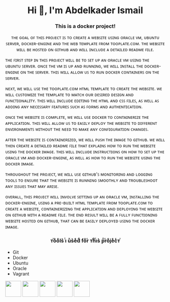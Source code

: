 
<h1 align="center">Hi 👋, I'm Abdelkader Ismail</h1>
<h3 align="center">This is a docker project!</h3>

<p align="center">
ᴛʜᴇ ɢᴏᴀʟ ᴏꜰ ᴛʜɪꜱ ᴘʀᴏᴊᴇᴄᴛ ɪꜱ ᴛᴏ ᴄʀᴇᴀᴛᴇ ᴀ ᴡᴇʙꜱɪᴛᴇ ᴜꜱɪɴɢ ᴏʀᴀᴄʟᴇ ᴠᴍ, ᴜʙᴜɴᴛᴜ ꜱᴇʀᴠᴇʀ, ᴅᴏᴄᴋᴇʀ-ᴇɴɢɪɴᴇ ᴀɴᴅ ᴛʜᴇ ᴡᴇʙ ᴛᴇᴍᴘʟᴀᴛᴇ ꜰʀᴏᴍ ᴛᴏᴏᴘʟᴀᴛᴇ.ᴄᴏᴍ. ᴛʜᴇ ᴡᴇʙꜱɪᴛᴇ ᴡɪʟʟ ʙᴇ ʜᴏꜱᴛᴇᴅ ᴏɴ ɢɪᴛʜᴜʙ ᴀɴᴅ ᴡɪʟʟ ɪɴᴄʟᴜᴅᴇ ᴀ ᴅᴇᴛᴀɪʟᴇᴅ ʀᴇᴀᴅᴍᴇ ꜰɪʟᴇ.

ᴛʜᴇ ꜰɪʀꜱᴛ ꜱᴛᴇᴘ ɪɴ ᴛʜɪꜱ ᴘʀᴏᴊᴇᴄᴛ ᴡɪʟʟ ʙᴇ ᴛᴏ ꜱᴇᴛ ᴜᴘ ᴀɴ ᴏʀᴀᴄʟᴇ ᴠᴍ ᴜꜱɪɴɢ ᴛʜᴇ ᴜʙᴜɴᴛᴜ ꜱᴇʀᴠᴇʀ. ᴏɴᴄᴇ ᴛʜᴇ ᴠᴍ ɪꜱ ᴜᴘ ᴀɴᴅ ʀᴜɴɴɪɴɢ, ᴡᴇ ᴡɪʟʟ ɪɴꜱᴛᴀʟʟ ᴛʜᴇ ᴅᴏᴄᴋᴇʀ-ᴇɴɢɪɴᴇ ᴏɴ ᴛʜᴇ ꜱᴇʀᴠᴇʀ. ᴛʜɪꜱ ᴡɪʟʟ ᴀʟʟᴏᴡ ᴜꜱ ᴛᴏ ʀᴜɴ ᴅᴏᴄᴋᴇʀ ᴄᴏɴᴛᴀɪɴᴇʀꜱ ᴏɴ ᴛʜᴇ ꜱᴇʀᴠᴇʀ.

ɴᴇxᴛ, ᴡᴇ ᴡɪʟʟ ᴜꜱᴇ ᴛʜᴇ ᴛᴏᴏᴘʟᴀᴛᴇ.ᴄᴏᴍ ʜᴛᴍʟ ᴛᴇᴍᴘʟᴀᴛᴇ ᴛᴏ ᴄʀᴇᴀᴛᴇ ᴛʜᴇ ᴡᴇʙꜱɪᴛᴇ. ᴡᴇ ᴡɪʟʟ ᴄᴜꜱᴛᴏᴍɪᴢᴇ ᴛʜᴇ ᴛᴇᴍᴘʟᴀᴛᴇ ᴛᴏ ᴍᴀᴛᴄʜ ᴏᴜʀ ᴅᴇꜱɪʀᴇᴅ ᴅᴇꜱɪɢɴ ᴀɴᴅ ꜰᴜɴᴄᴛɪᴏɴᴀʟɪᴛʏ. ᴛʜɪꜱ ᴡɪʟʟ ɪɴᴄʟᴜᴅᴇ ᴇᴅɪᴛɪɴɢ ᴛʜᴇ ʜᴛᴍʟ ᴀɴᴅ ᴄꜱꜱ ꜰɪʟᴇꜱ, ᴀꜱ ᴡᴇʟʟ ᴀꜱ ᴀᴅᴅɪɴɢ ᴀɴʏ ɴᴇᴄᴇꜱꜱᴀʀʏ ꜰᴇᴀᴛᴜʀᴇꜱ ꜱᴜᴄʜ ᴀꜱ ꜰᴏʀᴍꜱ ᴀɴᴅ ᴀᴜᴛʜᴇɴᴛɪᴄᴀᴛɪᴏɴ.

ᴏɴᴄᴇ ᴛʜᴇ ᴡᴇʙꜱɪᴛᴇ ɪꜱ ᴄᴏᴍᴘʟᴇᴛᴇ, ᴡᴇ ᴡɪʟʟ ᴜꜱᴇ ᴅᴏᴄᴋᴇʀ ᴛᴏ ᴄᴏɴᴛᴀɪɴᴇʀɪᴢᴇ ᴛʜᴇ ᴀᴘᴘʟɪᴄᴀᴛɪᴏɴ. ᴛʜɪꜱ ᴡɪʟʟ ᴀʟʟᴏᴡ ᴜꜱ ᴛᴏ ᴇᴀꜱɪʟʏ ᴅᴇᴘʟᴏʏ ᴛʜᴇ ᴡᴇʙꜱɪᴛᴇ ᴛᴏ ᴅɪꜰꜰᴇʀᴇɴᴛ ᴇɴᴠɪʀᴏɴᴍᴇɴᴛꜱ ᴡɪᴛʜᴏᴜᴛ ᴛʜᴇ ɴᴇᴇᴅ ᴛᴏ ᴍᴀᴋᴇ ᴀɴʏ ᴄᴏɴꜰɪɢᴜʀᴀᴛɪᴏɴ ᴄʜᴀɴɢᴇꜱ.

ᴀꜰᴛᴇʀ ᴛʜᴇ ᴡᴇʙꜱɪᴛᴇ ɪꜱ ᴄᴏɴᴛᴀɪɴᴇʀɪᴢᴇᴅ, ᴡᴇ ᴡɪʟʟ ᴘᴜꜱʜ ᴛʜᴇ ɪᴍᴀɢᴇ ᴛᴏ ɢɪᴛʜᴜʙ. ᴡᴇ ᴡɪʟʟ ᴛʜᴇɴ ᴄʀᴇᴀᴛᴇ ᴀ ᴅᴇᴛᴀɪʟᴇᴅ ʀᴇᴀᴅᴍᴇ ꜰɪʟᴇ ᴛʜᴀᴛ ᴇxᴘʟᴀɪɴꜱ ʜᴏᴡ ᴛᴏ ʀᴜɴ ᴛʜᴇ ᴡᴇʙꜱɪᴛᴇ ᴜꜱɪɴɢ ᴛʜᴇ ᴅᴏᴄᴋᴇʀ ɪᴍᴀɢᴇ. ᴛʜɪꜱ ᴡɪʟʟ ɪɴᴄʟᴜᴅᴇ ɪɴꜱᴛʀᴜᴄᴛɪᴏɴꜱ ᴏɴ ʜᴏᴡ ᴛᴏ ꜱᴇᴛ ᴜᴘ ᴛʜᴇ ᴏʀᴀᴄʟᴇ ᴠᴍ ᴀɴᴅ ᴅᴏᴄᴋᴇʀ-ᴇɴɢɪɴᴇ, ᴀꜱ ᴡᴇʟʟ ᴀꜱ ʜᴏᴡ ᴛᴏ ʀᴜɴ ᴛʜᴇ ᴡᴇʙꜱɪᴛᴇ ᴜꜱɪɴɢ ᴛʜᴇ ᴅᴏᴄᴋᴇʀ ɪᴍᴀɢᴇ.

ᴛʜʀᴏᴜɢʜᴏᴜᴛ ᴛʜᴇ ᴘʀᴏᴊᴇᴄᴛ, ᴡᴇ ᴡɪʟʟ ᴜꜱᴇ ɢɪᴛʜᴜʙ'ꜱ ᴍᴏɴɪᴛᴏʀɪɴɢ ᴀɴᴅ ʟᴏɢɢɪɴɢ ᴛᴏᴏʟꜱ ᴛᴏ ᴇɴꜱᴜʀᴇ ᴛʜᴀᴛ ᴛʜᴇ ᴡᴇʙꜱɪᴛᴇ ɪꜱ ʀᴜɴɴɪɴɢ ꜱᴍᴏᴏᴛʜʟʏ ᴀɴᴅ ᴛʀᴏᴜʙʟᴇꜱʜᴏᴏᴛ ᴀɴʏ ɪꜱꜱᴜᴇꜱ ᴛʜᴀᴛ ᴍᴀʏ ᴀʀɪꜱᴇ.

ᴏᴠᴇʀᴀʟʟ, ᴛʜɪꜱ ᴘʀᴏᴊᴇᴄᴛ ᴡɪʟʟ ɪɴᴠᴏʟᴠᴇ ꜱᴇᴛᴛɪɴɢ ᴜᴘ ᴀɴ ᴏʀᴀᴄʟᴇ ᴠᴍ, ɪɴꜱᴛᴀʟʟɪɴɢ ᴛʜᴇ ᴅᴏᴄᴋᴇʀ-ᴇɴɢɪɴᴇ, ᴜꜱɪɴɢ ᴀ ᴘʀᴇ-ʙᴜɪʟᴛ ʜᴛᴍʟ ᴛᴇᴍᴘʟᴀᴛᴇ ꜰʀᴏᴍ ᴛᴏᴏᴘʟᴀᴛᴇ.ᴄᴏᴍ ᴛᴏ ᴄʀᴇᴀᴛᴇ ᴀ ᴡᴇʙꜱɪᴛᴇ, ᴄᴏɴᴛᴀɪɴᴇʀɪᴢɪɴɢ ᴛʜᴇ ᴀᴘᴘʟɪᴄᴀᴛɪᴏɴ ᴀɴᴅ ᴅᴇᴘʟᴏʏɪɴɢ ᴛʜᴇ ᴡᴇʙꜱɪᴛᴇ ᴏɴ ɢɪᴛʜᴜʙ ᴡɪᴛʜ ᴀ ʀᴇᴀᴅᴍᴇ ꜰɪʟᴇ. ᴛʜᴇ ᴇɴᴅ ʀᴇꜱᴜʟᴛ ᴡɪʟʟ ʙᴇ ᴀ ꜰᴜʟʟʏ ꜰᴜɴᴄᴛɪᴏɴɪɴɢ ᴡᴇʙꜱɪᴛᴇ ʜᴏꜱᴛᴇᴅ ᴏɴ ɢɪᴛʜᴜʙ, ᴛʜᴀᴛ ᴄᴀɴ ʙᴇ ᴇᴀꜱɪʟʏ ᴅᴇᴘʟᴏʏᴇᴅ ᴜꜱɪɴɢ ᴛʜᴇ ᴅᴏᴄᴋᴇʀ ɪᴍᴀɢᴇ.
</p>
<h3 align="center">ᴛⷮoͦoͦls͛ iͥ uͧs͛eͤdͩ foͦrͬ ᴛⷮhͪiͥs͛ рⷬrͬoͦjeͤcͨᴛⷮ</h3>
<div>
         <ul>
                  <li>Git</li>
                   <li>Docker</li>
                   <li>Ubuntu</li>
                   <li>Oracle</li>
                    <li>Vagrant</li>
         </ul>
<img width="50x" height="50px" src="https://cdn.jsdelivr.net/gh/devicons/devicon/icons/git/git-original.svg" />
<img width="50px" height="50px" src="https://cdn.jsdelivr.net/gh/devicons/devicon/icons/docker/docker-original.svg" />
<img width="50px" height="50px" src="https://cdn.jsdelivr.net/gh/devicons/devicon/icons/ubuntu/ubuntu-plain.svg" />
<img width="50px" height="50px"src="https://cdn.jsdelivr.net/gh/devicons/devicon/icons/oracle/oracle-original.svg" />
<img width="50px" height="50px"src="https://cdn.jsdelivr.net/gh/devicons/devicon/icons/vagrant/vagrant-original.svg" />
         

</div>




          
